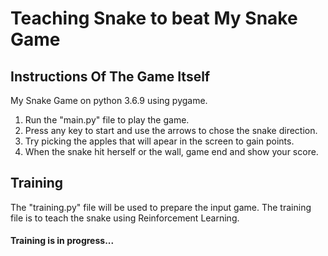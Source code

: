 # Teaching Snake to beat My Snake Game 
## Instructions Of The Game Itself
 My Snake Game on python 3.6.9 using pygame.
 
 1. Run the "main.py" file to play the game.
 2. Press any key to start and use the arrows to chose the snake direction.
 3. Try picking the apples that will apear in the screen to gain points.
 4. When the snake hit herself or the wall, game end and show your score.

## Training
 The "training.py" file will be used to prepare the input game.
 The training file is to teach the snake using Reinforcement Learning.

#### Training is in progress...
